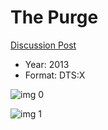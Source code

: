 # The Purge

[Discussion Post](https://www.avsforum.com/threads/bass-eq-for-filtered-movies.2995212/post-56830104)

* Year: 2013
* Format: DTS:X

![img 0](https://fanart.tv/fanart/movies/158015/moviethumb/the-purge-57a03488521d0.jpg)

![img 1](https://i.imgur.com/BsSOKa5.png)

